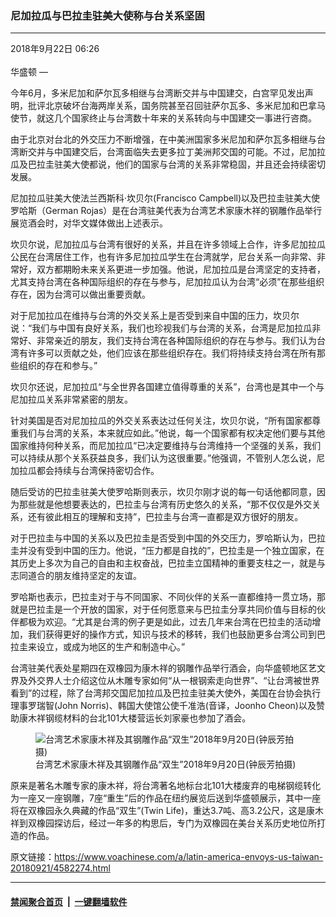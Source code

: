 ### 尼加拉瓜与巴拉圭驻美大使称与台关系坚固
------------------------

<div class="published">
 <span class="date" title="中国时间">
  <time datetime="2018-09-22T06:26:04+08:00">
   2018年9月22日 06:26
  </time>
 </span>
</div>
<br/>
<div class="wsw">
 <span class="dateline">
  华盛顿 —
 </span>
 <p>
  今年6月，多米尼加和萨尔瓦多相继与台湾断交并与中国建交，白宫罕见发出声明，批评北京破坏台海两岸关系，国务院甚至召回驻萨尔瓦多、多米尼加和巴拿马使节，就这几个国家终止与台湾数十年来的关系转向与中国建交一事进行咨商。
 </p>
 <p>
  由于北京对台北的外交压力不断增强，在中美洲国家多米尼加和萨尔瓦多相继与台湾断交并与中国建交后，台湾面临失去更多拉丁美洲邦交国的可能。不过，尼加拉瓜及巴拉圭驻美大使都说，他们的国家与台湾的关系非常稳固，并且还会持续密切发展。
 </p>
 <p>
  尼加拉瓜驻美大使法兰西斯科·坎贝尔(Francisco Campbell)以及巴拉圭驻美大使罗哈斯（German Rojas）是在台湾驻美代表为台湾艺术家康木祥的钢雕作品举行展览酒会时，对华文媒体做出上述表示。
 </p>
 <p>
  坎贝尔说，尼加拉瓜与台湾有很好的关系，并且在许多领域上合作，许多尼加拉瓜公民在台湾居住工作，也有许多尼加拉瓜学生在台湾就学，尼台关系一向非常、非常好，双方都期盼未来关系更进一步加强。他说，尼加拉瓜是台湾坚定的支持者，尤其支持台湾在各种国际组织的存在与参与，尼加拉瓜认为台湾“必须”在那些组织存在，因为台湾可以做出重要贡献。
 </p>
 <p>
  对于尼加拉瓜在维持与台湾的外交关系上是否受到来自中国的压力，坎贝尔说：“我们与中国有良好关系，我们也珍视我们与台湾的关系，台湾是尼加拉瓜非常好、非常亲近的朋友，我们支持台湾在各种国际组织的存在与参与。我们认为台湾有许多可以贡献之处，他们应该在那些组织存在。我们将持续支持台湾在所有那些组织的存在和参与。”
 </p>
 <p>
  坎贝尔还说，尼加拉瓜“与全世界各国建立值得尊重的关系”，台湾也是其中一个与尼加拉瓜关系非常紧密的朋友。
 </p>
 <p>
  针对美国是否对尼加拉瓜的外交关系表达过任何关注，坎贝尔说，“所有国家都尊重我们与台湾的关系，本来就应如此。”他说，每一个国家都有权决定他们要与其他国家维持何种关系，而尼加拉瓜“已决定要维持与台湾维持一个坚强的关系，我们可以持续从那个关系获益良多，我们认为这很重要。”他强调，不管别人怎么说，尼加拉瓜都会持续与台湾保持密切合作。
 </p>
 <p>
  随后受访的巴拉圭驻美大使罗哈斯则表示，坎贝尔刚才说的每一句话他都同意，因为那些就是他想要表达的，巴拉圭与台湾有历史悠久的关系，“那不仅仅是外交关系，还有彼此相互的理解和支持”，巴拉圭与台湾一直都是双方很好的朋友。
 </p>
 <p>
  对于巴拉圭与中国的关系以及巴拉圭是否受到中国的外交压力，罗哈斯认为，巴拉圭并没有受到中国的压力。他说，“压力都是自找的”，巴拉圭是一个独立国家，在其历史上多次为自己的自由和主权奋战，巴拉圭立国精神的重要支柱之一，就是与志同道合的朋友维持坚定的友谊。
 </p>
 <p>
  罗哈斯也表示，巴拉圭对于与不同国家、不同伙伴的关系一直都维持一贯立场，那就是巴拉圭是一个开放的国家，对于任何愿意来与巴拉圭分享共同价值与目标的伙伴都极为欢迎。“尤其是台湾的例子更是如此，过去几年来台湾在巴拉圭的活动增加，我们获得更好的操作方式，知识与技术的移转，我们也鼓励更多台湾公司到巴拉圭来设立，或成为地区的生产和制造中心。”
 </p>
 <p>
  台湾驻美代表处星期四在双橡园为康木祥的钢雕作品举行酒会，向华盛顿地区艺文界及外交界人士介绍这位从木雕专家如何“从一根钢索走向世界”、“让台湾被世界看到”的过程，除了台湾邦交国尼加拉瓜及巴拉圭驻美大使外，美国在台协会执行理事罗瑞智(John Norris)、韩国大使馆公使千准浩(音译，Joonho Cheon)以及赞助康木祥钢缆材料的台北101大楼营运长刘家豪也参加了酒会。
 </p>
 <div class="wsw__embed">
  <figure class="media-image js-media-expand">
   <div class="img-wrap">
    <div class="thumb">
     <img alt="台湾艺术家康木祥及其钢雕作品“双生”2018年9月20日(钟辰芳拍摄)" src="https://gdb.voanews.com/F1AA0B7F-1110-4B12-8268-0676FED8A50C_w250_r0_s.jpg"/>
    </div>
    <span class="ico ico-fullscreen ico--media-expand ico--rounded">
    </span>
   </div>
   <figcaption>
    <span class="caption">
     台湾艺术家康木祥及其钢雕作品“双生”2018年9月20日(钟辰芳拍摄)
    </span>
   </figcaption>
  </figure>
 </div>
 <p>
  原来是著名木雕专家的康木祥，将台湾著名地标台北101大楼废弃的电梯钢缆转化为一座又一座钢雕，7座“重生”后的作品在纽约展览后送到华盛顿展示，其中一座将在双橡园永久典藏的作品“双生”(Twin Life)，重达3.7吨、高3.2公尺，这是康木祥到双橡园探访后，经过一年多的构思后，专门为双橡园在美台关系历史地位所打造的作品。
 </p>
</div>

原文链接：https://www.voachinese.com/a/latin-america-envoys-us-taiwan-20180921/4582274.html


------------------------
#### [禁闻聚合首页](https://github.com/gfw-breaker/banned-news/blob/master/README.md) &nbsp;|&nbsp;  [一键翻墙软件](https://github.com/gfw-breaker/nogfw/blob/master/README.md)
